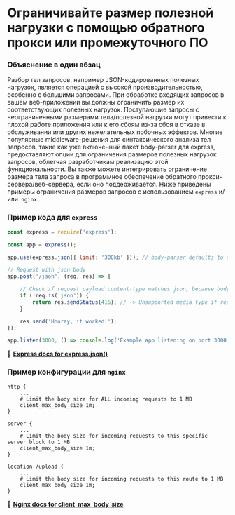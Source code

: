 # Ограничивайте размер полезной нагрузки с помощью обратного прокси или промежуточного ПО

### Объяснение в один абзац

Разбор тел запросов, например JSON-кодированных полезных нагрузок, является операцией с высокой производительностью, особенно с большими запросами.
При обработке входящих запросов в вашем веб-приложении вы должны ограничить размер их соответствующих полезных нагрузок. Поступающие запросы с неограниченными размерами тела/полезной нагрузки могут привести к плохой работе приложения или к его сбоям из-за сбоя в отказе в обслуживании или других нежелательных побочных эффектов.
Многие популярные middleware-решения для синтаксического анализа тел запросов, такие как уже включенный пакет body-parser для express, предоставляют опции для ограничения размеров полезных нагрузок запросов, облегчая разработчикам реализацию этой функциональности. Вы также можете интегрировать ограничение размера тела запроса в программное обеспечение обратного прокси-сервера/веб-сервера, если оно поддерживается. Ниже приведены примеры ограничения размеров запросов с использованием `express` и/или` nginx`.

### Пример кода для `express`

```javascript
const express = require('express');

const app = express();

app.use(express.json({ limit: '300kb' })); // body-parser defaults to a body size limit of 100kb

// Request with json body
app.post('/json', (req, res) => {

    // Check if request payload content-type matches json, because body-parser does not check for content types
    if (!req.is('json')) {
        return res.sendStatus(415); // -> Unsupported media type if request doesn't have JSON body
    }

    res.send('Hooray, it worked!');
});

app.listen(3000, () => console.log('Example app listening on port 3000!'));
```

🔗 [**Express docs for express.json()**](http://expressjs.com/en/4x/api.html#express.json)

### Пример конфигурации для `nginx`

```
http {
    ...
    # Limit the body size for ALL incoming requests to 1 MB
    client_max_body_size 1m;
}

server {
    ...
    # Limit the body size for incoming requests to this specific server block to 1 MB
    client_max_body_size 1m;
}

location /upload {
    ...
    # Limit the body size for incoming requests to this route to 1 MB
    client_max_body_size 1m;
}
```

🔗 [**Nginx docs for client_max_body_size**](http://nginx.org/en/docs/http/ngx_http_core_module.html#client_max_body_size)